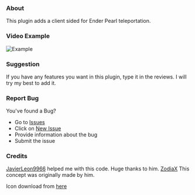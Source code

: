 ### About
This plugin adds a client sided for Ender Pearl teleportation.

### Video Example
![Example](https://github.com/NightDevil9440/SmoothEnderPearl/blob/main/meta/example.gif)

### Suggestion
If you have any features you want in this plugin, type it in the reviews. I will try my best to add it.

### Report Bug
You've found a Bug?
- Go to [Issues](https://github.com/NightDevil9440/SmoothEnderPearl/issues)
- Click on [New Issue](https://github.com/NightDevil9440/SmoothEnderPearl/issues/new/choose)
- Provide information about the bug
- Submit the issue

### Credits
[JavierLeon9966](https://github.com/JavierLeon9966) helped me with this code. Huge thanks to him.
[ZodiaX](https://github.com/ItsZodiaX) This concept was originally made by him. 

Icon download from [here](https://www.reddit.com/r/Minecraft/comments/euztmf/i_made_the_ender_pearl_look_realisticish)
